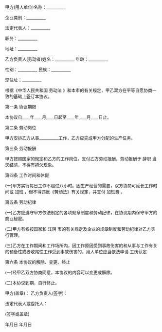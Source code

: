 
 


甲方(用人单位)名称：__________


企业类别：__________


法定代表人：__________


职务：__________


地址：__________


乙方负责人(劳动者)姓名：__________ 年龄：__________


性别：__________ 民族：__________


现住址：__________


根据《中华人民共和国
劳动法
》和本市的有关规定，甲乙双方在平等自愿协商一致的基础上签订本协议。


第一条 协议期限


本协议自____年____月____日起至____年____月____日止。


第二条 劳动岗位


甲方安排乙方从事__________工作，乙方应完成甲方分配的生产任务。


第三条 劳动报酬


甲方按照国家的规定和乙方的工作岗位，支付乙方劳动报酬，劳动报酬于
辞职
当天结清，不得有拖欠现象。


第四条 工作时间和休假


(一)甲方实行每日工作不超过八小时。因生产经营的需要，双方协商可延长工作时间或
加班
，但不得违反《劳动法》有关规定，并支付
加班费
。


第五条 劳动纪律


(一)乙方应遵守甲方依法制定的各项规章制度和劳动纪律，在协议期内保守甲方的商业秘密。


(二)甲方有权按国家和
江阴
市的有关规定及企业的规章制度和劳动纪律对乙方实行管理。


(三)乙方在工作期间和工作场所内，因工作原因受到事故伤害的和从事与工作有关的预备性或者收尾性工作受到事故伤害的。用人单位应当依法申请
工伤认定



第六条 本协议的解除、变更、终止


(一)经甲乙双方协商同意，本协议的内容可以变更或解除。


(二)本协议到期，自行终止。


甲方(盖章)： 乙方负责人(签字)：


法定代表人或委托人：


(签字或盖章)


年月日 年月日
 


 

 
 
 
 
 
  


  
 

  


  


  
 
 
 
 

